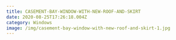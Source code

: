 ```yaml
---
title: CASEMENT-BAY-WINDOW-WITH-NEW-ROOF-AND-SKIRT
date: 2020-08-25T17:26:18.004Z
category: Windows
image: /img/casement-bay-window-with-new-roof-and-skirt-1.jpg
---
```

